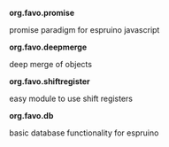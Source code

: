 **org.favo.promise**

promise paradigm for espruino javascript

**org.favo.deepmerge**

deep merge of objects

**org.favo.shiftregister**

easy module to use shift registers

**org.favo.db**

basic database functionality for espruino